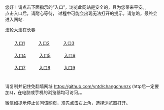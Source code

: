 您好！请点击下面指示的“入口”，浏览此网站是安全的，且为您带来平安。。 <br/>
点击入口后，请耐心等待， 过程中可能会出现无法打开的提示，请忽略，最终会进入网站. </br>

法轮大法在长春<br/>
<div style="padding:10px"><a style="margin:20px" target="_blank" href="https://d1nv2v3tu9ysf2.cloudfront.net/2Qpsp?zhcfsdwu" id="ccLink1" rel="nofollow">入口1</a> <a target="_blank" style="margin:20px" href="https://d77j17pntccx8.cloudfront.net/2Qpsp?hmmzobh" id="ccLink2" rel="nofollow">入口2</a> <a style="margin:20px" target="_blank" href="https://d2tpxdjd341oeo.cloudfront.net/2Qpsp?ongie" id="ccLink3" rel="nofollow">入口3</a></div>

<div style="padding:10px" ><a style="margin:20px" target="_blank" href="https://d1nv2v3tu9ysf2.cloudfront.net/2Qpsp?zhcfsdwu" id="ccLink4" rel="nofollow">入口4</a> <a style="margin:20px" href="https://d77j17pntccx8.cloudfront.net/2Qpsp?hmmzobh" target="_blank" id="ccLink5" rel="nofollow">入口5</a> <a style="margin:20px" href="https://d2tpxdjd341oeo.cloudfront.net/2Qpsp?ongie" target="_blank" id="ccLink6" rel="nofollow">入口6</a></div>

<div style="padding:10px"><a style="margin:20px" target="_blank" href="https://d1nv2v3tu9ysf2.cloudfront.net/2Qpsp?zhcfsdwu" id="ccLink7" rel="nofollow">入口7</a> <a style="margin:20px" href="https://d77j17pntccx8.cloudfront.net/2Qpsp?hmmzobh" target="_blank" id="ccLink8" rel="nofollow">入口8</a> <a style="margin:20px" target="_blank" href="https://d2tpxdjd341oeo.cloudfront.net/2Qpsp?ongie" id="ccLink9" rel="nofollow">入口9</a></div>

<br/>



请复制并记住免翻墙网址 https://github.com/yntd/changchunzx (http后一定要加s)，在电脑或手机的浏览器均可访问。。<br/>

微信如提示停止访问该网页，须先点击右上角，选择浏览器打开。

